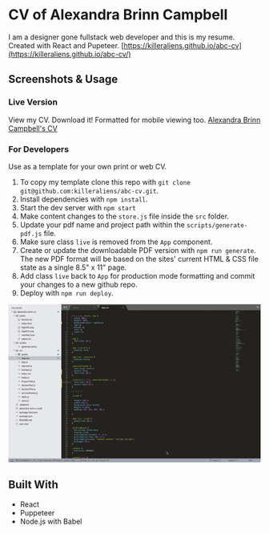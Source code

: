 # CV of Alexandra Brinn Campbell

I am a designer gone fullstack web developer and this is my resume.
Created with React and Pupeteer.
[https://killeraliens.github.io/abc-cv](https://killeraliens.github.io/abc-cv/)


## Screenshots & Usage

### Live Version
View my CV. Download it! Formatted for mobile viewing too.
[Alexandra Brinn Campbell's CV](https://killeraliens.github.io/abc-cv/)
<!-- ![My live resume desktop format screenshot](/src/assets/cv-desktop.png)

![My live resume mobile format screenshot](/src/assets/cv-mobile.png)

![My live resume pdf format screenshot](/src/assets/cv-pdf.png) -->


### For Developers
Use as a template for your own print or web CV.

1. To copy my template clone this repo with `git clone git@github.com:killeraliens/abc-cv.git`.
2. Install dependencies with `npm install`.
4. Start the dev server with `npm start`
3. Make content changes to the `store.js` file inside the `src` folder.
4. Update your pdf name and project path within the `scripts/generate-pdf.js` file.
5. Make sure class `live` is removed from the `App` component.
6. Create or update the downloadable PDF version with `npm run generate`. The new PDF format will be based on the sites' current HTML & CSS file state as a single 8.5" x 11" page.
7. Add class `live` back to `App` for production mode formatting and commit your changes to a new github repo.
8. Deploy with `npm run deploy`.

![How to update the PDF dev mode, animated gif](/src/assets/cv-pdf-generate.gif)


## Built With

* React
* Puppeteer
* Node.js with Babel

